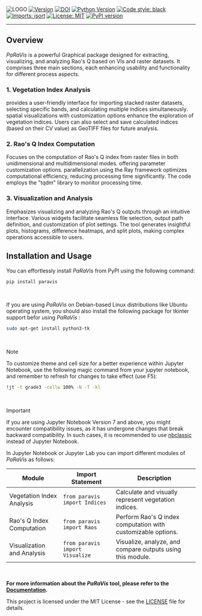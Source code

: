 ![LOGO](https://github.com/mmadrz/PaRaVis/assets/117746151/7ce42d2a-020e-4d2e-95b8-33b1395b92dc)
[![Version](https://img.shields.io/badge/Version-1.0.1-blue.svg)](https://semver.org)
[![DOI](https://zenodo.org/badge/728080000.svg)](https://zenodo.org/doi/10.5281/zenodo.10396919)
[![Python Version](https://img.shields.io/badge/Python-3.8|3.9|3.10|3.11-yellow.svg)](https://www.python.org/)
[![Code style: black](https://img.shields.io/badge/code%20style-black-000000.svg)](https://github.com/psf/black)
[![Imports: isort](https://img.shields.io/badge/%20imports-isort-%231674b1?style=flat&labelColor=ef8336)](https://pycqa.github.io/isort/)
[![License: MIT](https://img.shields.io/badge/License-MIT-green.svg)](https://opensource.org/licenses/MIT)
[![PyPI version](https://badge.fury.io/py/paravis.svg)](https://pypi.org/project/paravis/1.0.1/)



***
## Overview
_PaRaVis_ is a powerful Graphical package designed for extracting, visualizing, and analyzing Rao's Q based on VIs and raster datasets. It comprises three main sections, each enhancing usability and functionality for different process aspects.

### 1. Vegetation Index Analysis
provides a user-friendly interface for importing stacked raster datasets, selecting specific bands, and calculating multiple indices simultaneously. spatial visualizations with customization options enhance the exploration of vegetation indices. Users can also select and save calculated indices (based on their CV value) as GeoTIFF files for future analysis.

### 2. Rao's Q Index Computation
Focuses on the computation of Rao's Q index from raster files in both unidimensional and multidimensional modes. offering  parameter customization options. parallelization using the Ray framework optimizes computational efficiency, reducing processing time significantly. The code employs the "tqdm" library to monitor processing time.

### 3. Visualization and Analysis
Emphasizes visualizing and analyzing Rao's Q outputs through an intuitive interface. Various widgets facilitate seamless file selection, output path definition, and customization of plot settings. The tool generates insightful plots, histograms, difference heatmaps, and split plots, making complex operations accessible to users.

## Installation and Usage
You can effortlessly install _PaRaVis_ from PyPI using the following command:
```bash
pip install paravis
```
<br/>

If you are using _PaRaVis_ on Debian-based Linux distributions like Ubuntu operating system, you should also install the following package for tkinter support befor using _PaRaVis_ :
```bash
sudo apt-get install python3-tk
```
<br/>

> [!NOTE]
> To customize theme and cell size for a better experience within Jupyter Notebook, use the following magic command from your jupyter notebook, and remember to refresh for changes to take effect (use F5):
```bash
!jt -t grade3 -cellw 100% -N -T -kl
```
<br/>

> [!IMPORTANT]
> If you are using Jupyter Notebook Version 7 and above, you might encounter compatibility issues, as it has undergone changes that break backward compatibility. In such cases, it is recommended to use [nbclassic](https://github.com/jupyter/nbclassic) instead of Jupyter Notebook.

In Jupyter Notebook or Jupyter Lab you can import different modules of _PaRaVis_ as follows:

|Module| Import Statement| Description|
|------------------------------|---------------------------------|-------------------------------------|
| Vegetation Index Analysis| ```from paravis import Indices```| Calculate and visually represent vegetation indices.|
| Rao's Q Index Computation| `from paravis import Raos`| Perform Rao's Q index computation with customizable options.|
| Visualization and Analysis| `from paravis import Visualize`| Visualize, analyze, and compare outputs using this module.|
<br/>

__For more information about the _PaRaVis_ tool, please refer to the [__Documentation__](Documentation/Documentation.md).__

This project is licensed under the MIT License - see the [LICENSE](LICENSE) file for details.
